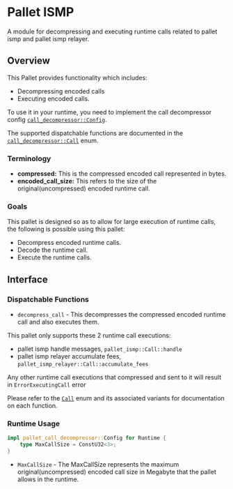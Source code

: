 # Pallet ISMP

A module for decompressing and executing runtime calls related to pallet ismp and pallet ismp relayer.


## Overview

This Pallet provides functionality which includes:

* Decompressing encoded calls
* Executing encoded calls.

To use it in your runtime, you need to implement the call decompressor config
[`call_decompressor::Config`](https://docs.rs/pallet-ismp/latest/pallet_call_decompressor/pallet/trait.Config.html).

The supported dispatchable functions are documented in the
[`call_decompressor::Call`](https://docs.rs/pallet-ismp/latest/pallet_call_decompressor/pallet/enum.Call.html) enum.


### Terminology

* **compressed:** This is the compressed encoded call represented in bytes.
* **encoded_call_size:** This refers to the size of the original(uncompressed) encoded runtime call.

### Goals

This pallet is designed so as to allow for large execution of runtime calls, the following is possible using this pallet:

* Decompress encoded runtime calls.
* Decode the runtime call.
* Execute the runtime calls.

## Interface

### Dispatchable Functions

* `decompress_call` - This decompresses the compressed encoded runtime call and also executes them.

This pallet only supports these 2 runtime call executions:

* pallet ismp handle messages, `pallet_ismp::Call::handle`
* pallet ismp relayer accumulate fees, `pallet_ismp_relayer::Call::accumulate_fees`

Any other runtime call executions that compressed and sent to it will result in `ErrorExecutingCall` error

Please refer to the [`Call`](https://docs.rs/pallet-ismp/latest/pallet_call_decompressor/enum.Call.html) enum and its associated
variants for documentation on each function.

### Runtime Usage

```rust
impl pallet_call_decompressor::Config for Runtime {
    type MaxCallSize = ConstU32<3>;
}
```

* `MaxCallSize` -  The MaxCallSize represents the maximum original(uncompressed) encoded call size in Megabyte that the pallet allows in the runtime. 